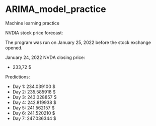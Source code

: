 # ARIMA_model_practice
Machine learning practice

NVDIA stock price forecast:

The program was run on January 25, 2022 before the stock exchange opened.

January 24, 2022 NVDA closing price:
* 233,72 $

Predictions:
* Day 1: 234.039100 $
* Day 2: 235.585918 $
* Day 3: 243.028857 $
* Day 4: 242.819938 $
* Day 5: 241.562157 $
* Day 6: 241.520210 $
* Day 7: 247.036344 $

